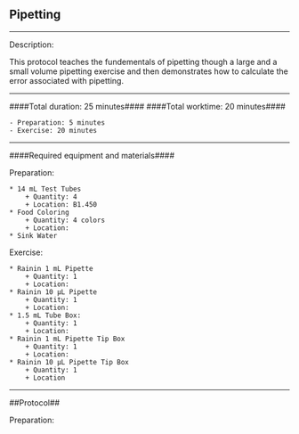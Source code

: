 Pipetting
---------
- - - - - - - - - - - - - - - - - - - - - - - - - - - - - - - - - - - - - - - -
Description:

This protocol teaches the fundementals of pipetting though a large and a small 
volume pipetting exercise and then demonstrates how to calculate the error
associated with pipetting.
- - - - - - - - - - - - - - - - - - - - - - - - - - - - - - - - - - - - - - - - 
####Total duration: 25 minutes####
####Total worktime: 20 minutes####

    - Preparation: 5 minutes
    - Exercise: 20 minutes
    
- - - - - - - - - - - - - - - - - - - - - - - - - - - - - - - - - - - - - - - -

####Required equipment and materials####

Preparation:

    * 14 mL Test Tubes
        + Quantity: 4
        + Location: B1.450
    * Food Coloring
        + Quantity: 4 colors
        + Location:
    * Sink Water
    
Exercise:

    * Rainin 1 mL Pipette
        + Quantity: 1
        + Location:
    * Rainin 10 µL Pipette
        + Quantity: 1
        + Location:
    * 1.5 mL Tube Box:
        + Quantity: 1
        + Location:
    * Rainin 1 mL Pipette Tip Box
        + Quantity: 1
        + Location:
    * Rainin 10 µL Pipette Tip Box
        + Quantity: 1
        + Location
- - - - - - - - - - - - - - - - - - - - - - - - - - - - - - - - - - - - - - - -

##Protocol##

Preparation:

